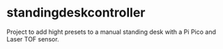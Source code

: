# standingdeskcontroller
Project to add hight presets to a manual standing desk with a Pi Pico and Laser TOF sensor.
